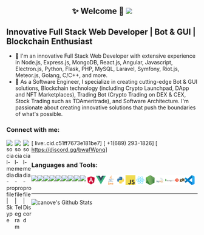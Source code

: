 <h2 align="center" font-weight="bold">
✨ Welcome 🌟 <img src="https://media.giphy.com/media/hvRJCLFzcasrR4ia7z/giphy.gif" width="28">
</h2>

## Innovative Full Stack Web Developer | Bot & GUI | Blockchain Enthusiast 
 
- 🔭 I'm an innovative Full Stack Web Developer with extensive experience in Node.js, Express.js, MongoDB, React.js, Angular, Javascript, Electron.js, Python, Flask, PHP, MySQL, Laravel, Symfony, Riot.js, Meteor.js, Golang, C/C++, and more. 
- 🌱 As a Software Engineer, I specialize in creating cutting-edge Bot & GUI solutions, Blockchain technology (including Crypto Launchpad, DApp and NFT Marketplaces), Trading Bot (Crypto Trading on DEX & CEX, Stock Trading such as TDAmeritrade), and Software Architecture. I'm passionate about creating innovative solutions that push the boundaries of what's possible.

### Connect with me:

[<img align="left" alt="social-media-profile | Skype" width="22px" src="https://cdn.jsdelivr.net/npm/simple-icons@v3/icons/skype.svg" /> live:.cid.c51ff7673e181be7]
[<img align="left" alt="social-media-profile | Telegram" width="22px" src="https://cdn.jsdelivr.net/npm/simple-icons@3.13.0/icons/telegram.svg" /> +1(689) 293-1826]
[<img align="left" alt="social-media-profile | Discord" width="22px" src="https://cdn.jsdelivr.net/npm/simple-icons@3.13.0/icons/discord.svg" /> https://discord.gg/bwafWpnq]
<br />

### Languages and Tools:

<img align="left" height='25em' src="https://img.shields.io/badge/JavaScript-323330?style=for-the-badge&logo=javascript&logoColor=F7DF1E" />
<img align="left" height='25em' src="https://img.shields.io/badge/TypeScript-007ACC?style=for-the-badge&logo=typescript&logoColor=white" />
<img align="left" height='25em' src="https://img.shields.io/badge/PHP-777BB4?style=for-the-badge&logo=php&logoColor=white" />
<img align="left" height='25em' src="https://img.shields.io/badge/Python-FFD43B?style=for-the-badge&logo=python&logoColor=blue" />
<img align="left" height='25em' src="https://img.shields.io/badge/C-00599C?style=for-the-badge&logo=c&logoColor=white" />
<img align="left" height='25em' src="https://img.shields.io/badge/C%23-239120?style=for-the-badge&logo=c-sharp&logoColor=white" />
<img align="left" height='25em' src="https://img.shields.io/badge/C%2B%2B-00599C?style=for-the-badge&logo=c%2B%2B&logoColor=white" />
<img align="left" height='25em' src="https://img.shields.io/badge/Go-00ADD8?style=for-the-badge&logo=go&logoColor=white" />
<img align="left" height='25em' src="https://img.shields.io/badge/Rust-black?style=for-the-badge&logo=rust&logoColor=#E57324" />

<img align="left" alt="Unix" width="26px" src="https://raw.githubusercontent.com/github/explore/80688e429a7d4ef2fca1e82350fe8e3517d3494d/topics/angular/angular.png" />
<img align="left" alt="Unix" width="26px" src="https://raw.githubusercontent.com/github/explore/80688e429a7d4ef2fca1e82350fe8e3517d3494d/topics/vue/vue.png" />
<img align="left" alt="Unix" width="26px" src="https://raw.githubusercontent.com/github/explore/80688e429a7d4ef2fca1e82350fe8e3517d3494d/topics/java/java.png" />
<img align="left" alt="Unix" width="26px" src="https://raw.githubusercontent.com/github/explore/80688e429a7d4ef2fca1e82350fe8e3517d3494d/topics/python/python.png" />
<img align="left" alt="JavaScript" width="26px" src="https://raw.githubusercontent.com/github/explore/80688e429a7d4ef2fca1e82350fe8e3517d3494d/topics/javascript/javascript.png" />
<img align="left" alt="React" width="26px" src="https://raw.githubusercontent.com/github/explore/80688e429a7d4ef2fca1e82350fe8e3517d3494d/topics/react/react.png" />
<img align="left" alt="Node.js" width="26px" src="https://raw.githubusercontent.com/github/explore/80688e429a7d4ef2fca1e82350fe8e3517d3494d/topics/nodejs/nodejs.png" />
<img align="left" alt="MySQL" width="26px" src="https://raw.githubusercontent.com/github/explore/80688e429a7d4ef2fca1e82350fe8e3517d3494d/topics/mysql/mysql.png" />
<img align="left" alt="MongoDB" width="26px" src="https://raw.githubusercontent.com/github/explore/80688e429a7d4ef2fca1e82350fe8e3517d3494d/topics/mongodb/mongodb.png" />
<img align="left" alt="Git" width="26px" src="https://raw.githubusercontent.com/github/explore/80688e429a7d4ef2fca1e82350fe8e3517d3494d/topics/git/git.png" />
<img align="left" alt="Visual Studio Code" width="26px" src="https://raw.githubusercontent.com/github/explore/80688e429a7d4ef2fca1e82350fe8e3517d3494d/topics/visual-studio-code/visual-studio-code.png" />

<br />
<br />

---

<img align="left" alt="canove's Github Stats" src="https://github-readme-stats.vercel.app/api?username=eliben&show_icons=true&hide_border=true&theme=dark&hide_title=true" />

